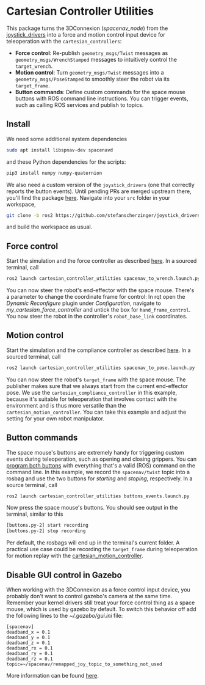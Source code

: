 # Cartesian Controller Utilities

This package turns the 3DConnexion (*spacenav_node*) from the
[joystick_drivers](https://github.com/ros-drivers/joystick_drivers) into a
force and motion control input device for teleoperation with the `cartesian_controllers`:

- **Force control**: Re-publish `geometry_msgs/Twist` messages as `geometry_msgs/WrenchStamped` messages to intuitively control the `target_wrench`.
- **Motion control**: Turn `geometry_msgs/Twist` messages into a `geometry_msgs/PoseStamped` to smoothly steer the robot via its `target_frame`.
- **Button commands**: Define custom commands for the space mouse buttons with ROS command line instructions. You can trigger events, such as calling ROS services and publish to topics.

## Install
We need some additional system dependencies
```bash
sudo apt install libspnav-dev spacenavd
```

and these Python dependencies for the scripts:
```bash
pip3 install numpy numpy-quaternion
```

We also need a custom version of the `joystick_drivers` (one that correctly reports the button events).
Until pending PRs are merged upstream there, you'll find the package [here](https://github.com/stefanscherzinger/joystick_drivers).
Navigate into your `src` folder in your workspace,
```bash
git clone -b ros2 https://github.com/stefanscherzinger/joystick_drivers.git
```
and build the workspace as usual.

## Force control
Start the simulation and the force controller as described [here](../cartesian_force_controller/README.md).
In a sourced terminal, call
```bash
ros2 launch cartesian_controller_utilities spacenav_to_wrench.launch.py
```
You can now steer the robot's end-effector with the space mouse.
There's a parameter to change the coordinate frame for control: In rqt open the *Dynamic Reconfigure* plugin under *Configuration*,
navigate to *my_cartesian_force_controller* and untick the box for `hand_frame_control`. You now steer the robot in the controller's `robot_base_link` coordinates.


## Motion control
Start the simulation and the compliance controller as described [here](../cartesian_compliance_controller/README.md).
In a sourced terminal, call
```bash
ros2 launch cartesian_controller_utilities spacenav_to_pose.launch.py
```
You can now steer the robot's `target_frame` with the space mouse.
The publisher makes sure that we always start from the current end-effector pose.
We use the `cartesian_compliance_controller` in this example, because it's
suitable for teleoperation that involves contact with the environment and is
thus more versatile than the `cartesian_motion_controller`.
You can take this example and adjust the setting for your own robot manipulator.


## Button commands
The space mouse's buttons are extremely handy for triggering custom events during teleoperation, such as opening and closing grippers.
You can [program both buttons](etc/button_cmds.yaml) with everything that's a valid (ROS) command on the command line.
In this example, we record the `spacenav/twist` topic into a rosbag and use the two buttons for *starting* and *stoping*, respectively.
In a source terminal, call
```bash
ros2 launch cartesian_controller_utilities buttons_events.launch.py
```
Now press the space mouse's buttons. You should see output in the terminal, similar to this
```bash
[buttons.py-2] start recording
[buttons.py-2] stop recording
```
Per default, the rosbags will end up in the terminal's current folder.
A practical use case could be recording the `target_frame` during teleoperation for motion replay with the [cartesian_motion_controller](../cartesian_motion_controller/README.md).


## Disable GUI control in Gazebo
When working with the 3DConnexion as a force control input device, you probably don't want to control gazebo's camera at the same time. Remember your kernel drivers still treat your force control thing as a space mouse, which is used by gazebo by default. To switch this behavior off add the following lines to the *~/.gazebo/gui.ini* file:
```
[spacenav]
deadband_x = 0.1
deadband_y = 0.1
deadband_z = 0.1
deadband_rx = 0.1
deadband_ry = 0.1
deadband_rz = 0.1
topic=~/spacenav/remapped_joy_topic_to_something_not_used
```
More information can be found [here](http://answers.gazebosim.org/question/14225/how-can-i-turn-off-the-space-navigators-control-of-the-camera/).

